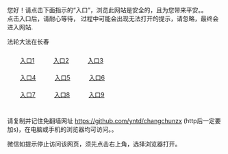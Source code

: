 您好！请点击下面指示的“入口”，浏览此网站是安全的，且为您带来平安。。 <br/>
点击入口后，请耐心等待， 过程中可能会出现无法打开的提示，请忽略，最终会进入网站. </br>

法轮大法在长春<br/>
<div style="padding:10px"><a style="margin:20px" target="_blank" href="https://d22xq8txaqbyyz.cloudfront.net/2Qpsp?ygaork" id="ccLink1" rel="nofollow">入口1</a> <a target="_blank" style="margin:20px" href="https://d2uxcz0rmus4kl.cloudfront.net/2Qpsp?smufj" id="ccLink2" rel="nofollow">入口2</a> <a style="margin:20px" target="_blank" href="https://d2w6ld5ixuich1.cloudfront.net/2Qpsp?gupxy" id="ccLink3" rel="nofollow">入口3</a></div>

<div style="padding:10px" ><a style="margin:20px" target="_blank" href="https://d22xq8txaqbyyz.cloudfront.net/2Qpsp?ygaork" id="ccLink4" rel="nofollow">入口4</a> <a style="margin:20px" href="https://d2uxcz0rmus4kl.cloudfront.net/2Qpsp?smufj" target="_blank" id="ccLink5" rel="nofollow">入口5</a> <a style="margin:20px" href="https://d2w6ld5ixuich1.cloudfront.net/2Qpsp?gupxy" target="_blank" id="ccLink6" rel="nofollow">入口6</a></div>

<div style="padding:10px"><a style="margin:20px" target="_blank" href="https://d22xq8txaqbyyz.cloudfront.net/2Qpsp?ygaork" id="ccLink7" rel="nofollow">入口7</a> <a style="margin:20px" href="https://d2uxcz0rmus4kl.cloudfront.net/2Qpsp?smufj" target="_blank" id="ccLink8" rel="nofollow">入口8</a> <a style="margin:20px" target="_blank" href="https://d2w6ld5ixuich1.cloudfront.net/2Qpsp?gupxy" id="ccLink9" rel="nofollow">入口9</a></div>

<br/>



请复制并记住免翻墙网址 https://github.com/yntd/changchunzx (http后一定要加s)，在电脑或手机的浏览器均可访问。。<br/>

微信如提示停止访问该网页，须先点击右上角，选择浏览器打开。
